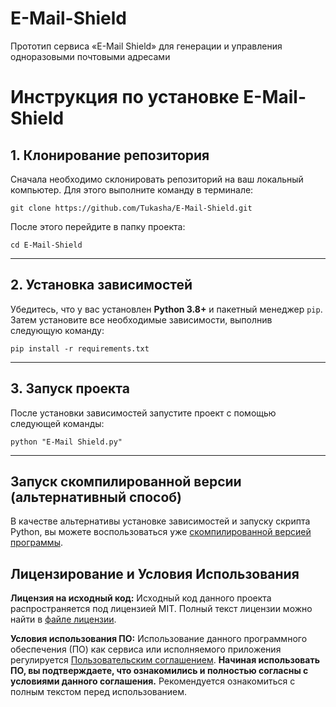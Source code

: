 # E-Mail-Shield
Прототип сервиса «E-Mail Shield» для генерации и управления одноразовыми почтовыми адресами

# Инструкция по установке E-Mail-Shield

## 1. Клонирование репозитория
Сначала необходимо склонировать репозиторий на ваш локальный компьютер. Для этого выполните команду в терминале:

```
git clone https://github.com/Tukasha/E-Mail-Shield.git
```


После этого перейдите в папку проекта:

```
cd E-Mail-Shield
```



---

## 2. Установка зависимостей
Убедитесь, что у вас установлен **Python 3.8+** и пакетный менеджер `pip`. Затем установите все необходимые зависимости, выполнив следующую команду:

```
pip install -r requirements.txt
```


---

## 3. Запуск проекта
После установки зависимостей запустите проект с помощью следующей команды:

```
python "E-Mail Shield.py"
```
---
## Запуск скомпилированной версии (альтернативный способ)

В качестве альтернативы установке зависимостей и запуску скрипта Python, вы можете воспользоваться уже [скомпилированной версией программы](E-Mail_Shield.exe).

## Лицензирование и Условия Использования

**Лицензия на исходный код:**
Исходный код данного проекта распространяется под лицензией MIT. Полный текст лицензии можно найти в [файле лицензии](License.txt).

**Условия использования ПО:**
Использование данного программного обеспечения (ПО) как сервиса или исполняемого приложения регулируется [Пользовательским соглашением](USER_AGREEMENT.md). **Начиная использовать ПО, вы подтверждаете, что ознакомились и полностью согласны с условиями данного соглашения.** 
Рекомендуется ознакомиться с полным текстом перед использованием.
